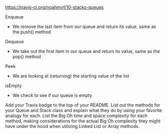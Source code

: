 https://travis-ci.org/noahmvf/10-stacks-queues

Enqueue
- We remove the last item from our queue and return its value, same as the push() method

Dequeue
- We take out the first item in our queue and return its value, same as the pop() method

Peek
- We are looking at (returning) the starting value of the list

isEmpty
- We check to see if our queue is empty



Add your Travis badge to the top of your README. List out the methods for your Queue and Stack class and explain what they do by using your favorite analogy for each. List the Big Oh time and space complexity for each method, making considerations for the actual Big Oh complexity they might have under the hood when utilizing Linked List or Array methods. 


